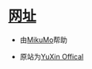 # [网址](https://jnw031.cf)

- 由[MikuMo](https://github.com/mikemo2195054)帮助

- 原站为[YuXin Offical](https://xyxywan.gitee.io/)

